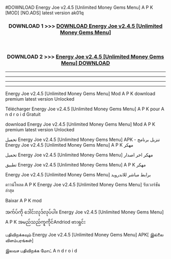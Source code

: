 #DOWNLOAD Energy Joe  v2.4.5 [Unlimited Money Gems Menu] A P K [MOD] [NO.ADS] latest version ak01q



<div align="center">

<h3>DOWNLOAD 1 >>> <a href="https://teeasianyam.web.app?sq=Energy Joe  v2.4.5 [Unlimited Money Gems Menu]">DOWNLOAD Energy Joe  v2.4.5 [Unlimited Money Gems Menu] </a></h3><br>

<h3>DOWNLOAD 2 >>> <a href="https://teeasianyam.web.app?sq=Energy Joe  v2.4.5 [Unlimited Money Gems Menu] ">Energy Joe  v2.4.5 [Unlimited Money Gems Menu]  DOWNLOAD </a></h3>

</div>


----------------------------------------------------------

----------------------------------------------------------

----------------------------------------------------------

----------------------------------------------------------


Energy Joe  v2.4.5 [Unlimited Money Gems Menu]  Mod A P K download premium latest version Unlocked

Télécharger Energy Joe  v2.4.5 [Unlimited Money Gems Menu]  A P K pour A n d r o i d Gratuit

download Energy Joe  v2.4.5 [Unlimited Money Gems Menu]  Mod A P K premium latest version Unlocked

تحميل Energy Joe  v2.4.5 [Unlimited Money Gems Menu]  APK - تنزيل برنامج Energy Joe  v2.4.5 [Unlimited Money Gems Menu]  A P K مهكر

تحميل Energy Joe  v2.4.5 [Unlimited Money Gems Menu]  مهكر اخر اصدار

تطبيق Energy Joe  v2.4.5 [Unlimited Money Gems Menu]  A P K مهكر

Energy Joe  v2.4.5 [Unlimited Money Gems Menu]  برابط مباشر للاندرويد

ดาวน์โหลด A P K Energy Joe  v2.4.5 [Unlimited Money Gems Menu]  รับเวอร์ชันล่าสุด

Baixar A P K mod

အက်ပ်ကို ဒေါင်းလုဒ်လုပ်ပါ။ Energy Joe  v2.4.5 [Unlimited Money Gems Menu]  A P K အမည်သည်ကူကိုင်Andriod ဗားရှင်း

பதிவிறக்கவும் Energy Joe  v2.4.5 [Unlimited Money Gems Menu]  APK[ இல்லை விளம்பரங்கள்] 
 
இலவச பதிவிறக்க மோட் A n d r o i d




